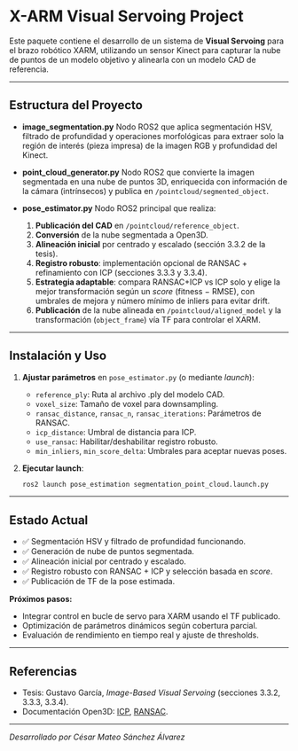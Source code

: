 # X-ARM Visual Servoing Project

Este paquete contiene el desarrollo de un sistema de **Visual Servoing** para el brazo robótico XARM, utilizando un sensor Kinect para capturar la nube de puntos de un modelo objetivo y alinearla con un modelo CAD de referencia.

---

## Estructura del Proyecto

* **image\_segmentation.py**
  Nodo ROS2 que aplica segmentación HSV, filtrado de profundidad y operaciones morfológicas para extraer solo la región de interés (pieza impresa) de la imagen RGB y profundidad del Kinect.

* **point\_cloud\_generator.py**
  Nodo ROS2 que convierte la imagen segmentada en una nube de puntos 3D, enriquecida con información de la cámara (intrínsecos) y publica en `/pointcloud/segmented_object`.

* **pose\_estimator.py**
  Nodo ROS2 principal que realiza:

  1. **Publicación del CAD** en `/pointcloud/reference_object`.
  2. **Conversión** de la nube segmentada a Open3D.
  3. **Alineación inicial** por centrado y escalado (sección 3.3.2 de la tesis).
  4. **Registro robusto**: implementación opcional de RANSAC + refinamiento con ICP (secciones 3.3.3 y 3.3.4).
  5. **Estrategia adaptable**: compara RANSAC+ICP vs ICP solo y elige la mejor transformación según un *score* (fitness − RMSE), con umbrales de mejora y número mínimo de inliers para evitar drift.
  6. **Publicación** de la nube alineada en `/pointcloud/aligned_model` y la transformación (`object_frame`) vía TF para controlar el XARM.

---

## Instalación y Uso

1. **Ajustar parámetros** en `pose_estimator.py` (o mediante *launch*):

   * `reference_ply`: Ruta al archivo .ply del modelo CAD.
   * `voxel_size`: Tamaño de voxel para downsampling.
   * `ransac_distance`, `ransac_n`, `ransac_iterations`: Parámetros de RANSAC.
   * `icp_distance`: Umbral de distancia para ICP.
   * `use_ransac`: Habilitar/deshabilitar registro robusto.
   * `min_inliers`, `min_score_delta`: Umbrales para aceptar nuevas poses.

2. **Ejecutar launch**:

   ```bash
   ros2 launch pose_estimation segmentation_point_cloud.launch.py
   ```

---

## Estado Actual

* ✅ Segmentación HSV y filtrado de profundidad funcionando.
* ✅ Generación de nube de puntos segmentada.
* ✅ Alineación inicial por centrado y escalado.
* ✅ Registro robusto con RANSAC + ICP y selección basada en *score*.
* ✅ Publicación de TF de la pose estimada.

**Próximos pasos:**

* Integrar control en bucle de servo para XARM usando el TF publicado.
* Optimización de parámetros dinámicos según cobertura parcial.
* Evaluación de rendimiento en tiempo real y ajuste de thresholds.

---

## Referencias

* Tesis: Gustavo García, *Image-Based Visual Servoing* (secciones 3.3.2, 3.3.3, 3.3.4).
* Documentación Open3D: [ICP](http://www.open3d.org), [RANSAC](http://www.open3d.org).

---

*Desarrollado por César Mateo Sánchez Álvarez*
